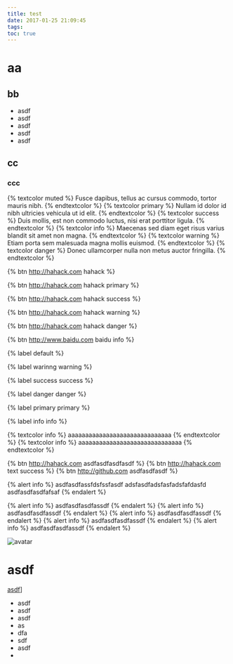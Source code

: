 ```yaml
---
title: test
date: 2017-01-25 21:09:45
tags:
toc: true
---
```

# aa
## bb
-   asdf
-   asdf
-   asdf
-   asdf
-   asdf

## cc

### ccc


{% textcolor muted %}
Fusce dapibus, tellus ac cursus commodo, tortor mauris nibh.
{% endtextcolor %}
{% textcolor primary %}
Nullam id dolor id nibh ultricies vehicula ut id elit.
{% endtextcolor %}
{% textcolor success %}
Duis mollis, est non commodo luctus, nisi erat porttitor ligula.
{% endtextcolor %}
{% textcolor info %}
Maecenas sed diam eget risus varius blandit sit amet non magna.
{% endtextcolor %}
{% textcolor warning %}
Etiam porta sem malesuada magna mollis euismod.
{% endtextcolor %}
{% textcolor danger %}
Donec ullamcorper nulla non metus auctor fringilla.
{% endtextcolor %}




{% btn http://hahack.com hahack %}

{% btn http://hahack.com hahack primary %}

{% btn http://hahack.com hahack success %}

{% btn http://hahack.com hahack warning %}

{% btn http://hahack.com hahack danger %}

{% btn http://www.baidu.com baidu info %}


{% label default %}

{% label warinng warning %}

{% label success success %}

{% label danger danger %}

{% label primary primary %}

{% label info info %}



{% textcolor info %}
    aaaaaaaaaaaaaaaaaaaaaaaaaaaaaa 
{% endtextcolor %}
{% textcolor info %}
    aaaaaaaaaaaaaaaaaaaaaaaaaaaaaa 
{% endtextcolor %}

{% btn http://hahack.com asdfasdfasdfasdf %}
{% btn http://hahack.com text success %}
{% btn http://github.com asdfasdfasdf %}


{% alert info %}
    asdfasdfassfdsfssfasdf
    adsfasdfadsfasfadsfafdasfd
    asdfasdfasdfafsaf
{% endalert %}



{% alert info %}
    asdfasdfasdfassdf
{% endalert %}
{% alert info %}
    asdfasdfasdfassdf
{% endalert %}
{% alert info %}
    asdfasdfasdfassdf
{% endalert %}
{% alert info %}
    asdfasdfasdfassdf
{% endalert %}
{% alert info %}
    asdfasdfasdfassdf
{% endalert %}


![avatar](https://adeshpande3.github.io/assets/Cover.png)
# asdf
[asdf](http://www.baidu.com)]

-   asdf
-   asdf
-   asdf
-   as
-   dfa
-   sdf
-   asdf
-
